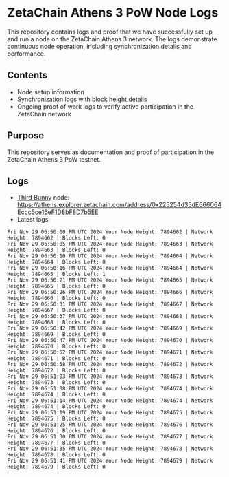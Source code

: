 # ZetaChain Athens 3 PoW Node Logs
This repository contains logs and proof that we have successfully set up and run a node on the ZetaChain Athens 3 network. The logs demonstrate continuous node operation, including synchronization details and performance.

## Contents
- Node setup information
- Synchronization logs with block height details
- Ongoing proof of work logs to verify active participation in the ZetaChain network

## Purpose
This repository serves as documentation and proof of participation in the ZetaChain Athens 3 PoW testnet.

## Logs

- [Third Bunny](https://thirdbunny.xyz/) node: https://athens.explorer.zetachain.com/address/0x225254d35dE666064Eccc5ce16eF1D8bF8D7b5EE
- Latest logs:
```
Fri Nov 29 06:50:00 PM UTC 2024 Your Node Height: 7894662 | Network Height: 7894662 | Blocks Left: 0
Fri Nov 29 06:50:05 PM UTC 2024 Your Node Height: 7894663 | Network Height: 7894663 | Blocks Left: 0
Fri Nov 29 06:50:10 PM UTC 2024 Your Node Height: 7894664 | Network Height: 7894664 | Blocks Left: 0
Fri Nov 29 06:50:16 PM UTC 2024 Your Node Height: 7894664 | Network Height: 7894665 | Blocks Left: 1
Fri Nov 29 06:50:21 PM UTC 2024 Your Node Height: 7894665 | Network Height: 7894665 | Blocks Left: 0
Fri Nov 29 06:50:26 PM UTC 2024 Your Node Height: 7894666 | Network Height: 7894666 | Blocks Left: 0
Fri Nov 29 06:50:31 PM UTC 2024 Your Node Height: 7894667 | Network Height: 7894667 | Blocks Left: 0
Fri Nov 29 06:50:37 PM UTC 2024 Your Node Height: 7894668 | Network Height: 7894668 | Blocks Left: 0
Fri Nov 29 06:50:42 PM UTC 2024 Your Node Height: 7894669 | Network Height: 7894669 | Blocks Left: 0
Fri Nov 29 06:50:47 PM UTC 2024 Your Node Height: 7894670 | Network Height: 7894670 | Blocks Left: 0
Fri Nov 29 06:50:52 PM UTC 2024 Your Node Height: 7894671 | Network Height: 7894671 | Blocks Left: 0
Fri Nov 29 06:50:58 PM UTC 2024 Your Node Height: 7894672 | Network Height: 7894672 | Blocks Left: 0
Fri Nov 29 06:51:03 PM UTC 2024 Your Node Height: 7894673 | Network Height: 7894673 | Blocks Left: 0
Fri Nov 29 06:51:08 PM UTC 2024 Your Node Height: 7894674 | Network Height: 7894674 | Blocks Left: 0
Fri Nov 29 06:51:14 PM UTC 2024 Your Node Height: 7894674 | Network Height: 7894674 | Blocks Left: 0
Fri Nov 29 06:51:19 PM UTC 2024 Your Node Height: 7894675 | Network Height: 7894675 | Blocks Left: 0
Fri Nov 29 06:51:25 PM UTC 2024 Your Node Height: 7894676 | Network Height: 7894676 | Blocks Left: 0
Fri Nov 29 06:51:30 PM UTC 2024 Your Node Height: 7894677 | Network Height: 7894677 | Blocks Left: 0
Fri Nov 29 06:51:35 PM UTC 2024 Your Node Height: 7894678 | Network Height: 7894678 | Blocks Left: 0
Fri Nov 29 06:51:41 PM UTC 2024 Your Node Height: 7894679 | Network Height: 7894679 | Blocks Left: 0
```

